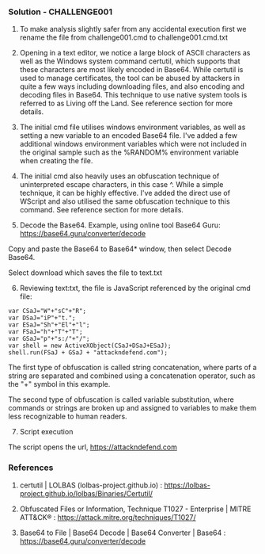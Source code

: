 ### Solution - CHALLENGE001

1. To make analysis slightly safer from any accidental execution first we rename the file from challenge001.cmd to challenge001.cmd.txt

2. Opening in a text editor, we notice a large block of ASCII characters as well as the Windows system command certutil, which supports that these characters are most likely encoded in Base64.
While certutil is used to manage certificates, the tool can be abused by attackers in quite a few ways including downloading files, and also encoding and decoding files in Base64. This technique to use native system tools is referred to as Living off the Land. See reference section for more details.

3. The initial cmd file utilises windows environment variables, as well as setting a new variable to an encoded Base64 file. I've added a few additional windows environment variables which were not included in the original sample such as the %RANDOM% environment variable when creating the file.

4. The initial cmd also heavily uses an obfuscation technique of uninterpreted escape characters, in this case ^. While a simple technique, it can be highly effective. I've added the direct use of WScript and also utilised the same obfuscation technique to this command. See reference section for more details.

5. Decode the Base64. Example, using online tool Base64 Guru: https://base64.guru/converter/decode

Copy and paste the Base64 to Base64* window, then select Decode Base64. 

Select download which saves the file to text.txt

6. Reviewing text:txt, the file is JavaScript referenced by the original cmd file:

```
var CSaJ="W"+"sC"+"R";
var DSaJ="iP"+"t.";
var ESaJ="Sh"+"El"+"l";
var FSaJ="h"+"T"+"T";
var GSaJ="p"+"s:/"+"/";
var shell = new ActiveXObject(CSaJ+DSaJ+ESaJ);
shell.run(FSaJ + GSaJ + "attackndefend.com");
```

The first type of obfuscation is called string concatenation, where parts of a string are separated and combined using a concatenation operator, such as the "+" symbol in this example.

The second type of obfuscation is called variable substitution, where commands or strings are broken up and assigned to variables to make them less recognizable to human readers.

7. Script execution

The script opens the url, https://attackndefend.com

### References

1. certutil | LOLBAS (lolbas-project.github.io) : https://lolbas-project.github.io/lolbas/Binaries/Certutil/

2. Obfuscated Files or Information, Technique T1027 - Enterprise | MITRE ATT&CK® : https://attack.mitre.org/techniques/T1027/

3. Base64 to File | Base64 Decode | Base64 Converter | Base64 : https://base64.guru/converter/decode

